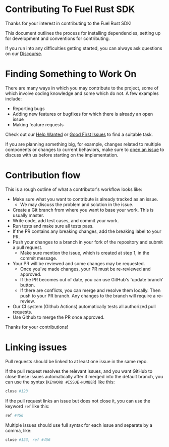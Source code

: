 # Contributing To Fuel Rust SDK

Thanks for your interest in contributing to the Fuel Rust SDK!

This document outlines the process for installing dependencies, setting up for development and conventions for contributing.

If you run into any difficulties getting started, you can always ask questions on our [Discourse](https://forum.fuel.network/).


# Finding Something to Work On

There are many ways in which you may contribute to the project, some of which involve coding knowledge and some which do not. A few examples include:

- Reporting bugs
- Adding new features or bugfixes for which there is already an open issue
- Making feature requests

Check out our [Help Wanted](https://github.com/FuelLabs/fuels-rs/labels/help%20wanted) or [Good First Issues](https://github.com/FuelLabs/fuels-rs/labels/good%20first%20issue) to find a suitable task.

If you are planning something big, for example, changes related to multiple components or changes to current behaviors, make sure to [open an issue](https://github.com/FuelLabs/fuels-rs/issues/new) to discuss with us before starting on the implementation.

# Contribution flow

This is a rough outline of what a contributor's workflow looks like:

- Make sure what you want to contribute is already tracked as an issue.
  - We may discuss the problem and solution in the issue.
- Create a Git branch from where you want to base your work. This is usually master.
- Write code, add test cases, and commit your work.
- Run tests and make sure all tests pass.
- If the PR contains any breaking changes, add the breaking label to your PR.
- Push your changes to a branch in your fork of the repository and submit a pull request.
  - Make sure mention the issue, which is created at step 1, in the commit message.
- Your PR will be reviewed and some changes may be requested.
  - Once you've made changes, your PR must be re-reviewed and approved.
  - If the PR becomes out of date, you can use GitHub's 'update branch' button.
  - If there are conflicts, you can merge and resolve them locally. Then push to your PR branch. Any changes to the branch will require a re-review.
- Our CI system (Github Actions) automatically tests all authorized pull requests.
- Use Github to merge the PR once approved.

Thanks for your contributions!

# Linking issues

Pull requests should be linked to at least one issue in the same repo.

If the pull request resolves the relevant issues, and you want GitHub to close these issues automatically after it merged into the default branch, you can use the syntax (`KEYWORD #ISSUE-NUMBER`) like this:

```sh
close #123
```

If the pull request links an issue but does not close it, you can use the keyword `ref` like this:

```sh
ref #456
```

Multiple issues should use full syntax for each issue and separate by a comma, like:

```sh
close #123, ref #456
```



